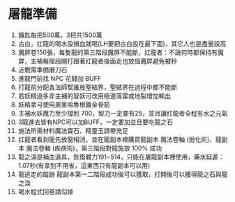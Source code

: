 # 屠龍準備
1. 鑰匙每把500萬，3把共1500萬
2. 古白，扛龍的喝水設損血就喝(LH要把古白設在最下面)，其它人也是盡量設高
3. 魔屏卷150張，每隻龍的第三階段魔屏不能斷，扛龍者：不論何時都保持有魔屏，主補每階段開打跟著扛龍者後面走也放個魔屏避免被秒
4. 近戰需準備磨刀石
5. 進龍門前找 NPC 花錢加 BUFF
6. 打龍前分配各法師幫誰放聖結界，聖結界在過程中都不能斷
7. 若妖精過多非主補的智妖可改用極道落雷或地裂增加輸出
8. 妖精拿弓使用奧里哈魯根鍍金骨箭
9. 主補水妖魔力至少撐到 700，智力一定要有25，並且讓扛龍者全程有水之元氣
10. 3龍進去皆有NPC可以加BUFF，一定要加並且要吃龍之石
11. 施法所需材料魔法寶石、精靈玉請帶充足
12. 扛龍者看到龍先放龍相消，並在龍副本裡購買龍副本 魔法卷軸 (弱化術)、龍副本 魔法卷軸 (疾病術)，第三階段對龍施放 100% 成功
13. 龍之淚是補血道具，恢復體力191~514，只能在屠龍副本裡使用，藥水延遲：1.07秒(有拿到不用省，這東西只有龍副本可以用)
14. 龍逃走的蹤跡 	龍副本第一二階段成功後可以獲取，打開後可以獲得龍之石與龍之淚
15. 喝水程式回卷請勾掉
